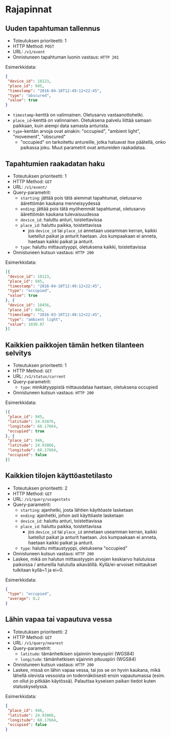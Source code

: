 # Rajapinnat

## Uuden tapahtuman tallennus

* Toteutuksen prioriteetti: 1
* HTTP Method: `POST`
* URL: `/v1/event`
* Onnistuneen tapahtuman luonin vastaus: `HTTP 201`

Esimerkkidata:
```JSON
{
 "device_id": 10123,
 "place_id": 945,
 "timestamp": "2016-04-10T12:49:12+22:45",
 "type": "obscured",
 "value": true
}
```

* `timestamp`-kenttä on valinnainen.  Oletusarvo vastaanottohetki.
* `place_id`-kenttä on valinnainen.  Oletuksena palvelu liittää samaan
  paikkaan, kuin aiempi data samasta anturista.
* `type`-kentän arvoja ovat ainakin: "occupied", "ambient light",
  "movement", "obscured"
  * "occupied" on tarkoitettu antureille, jotka haluavat itse päätellä,
    onko paikassa joku.  Muut parametrit ovat antureiden raakadataa.

## Tapahtumien raakadatan haku

* Toteutuksen prioriteetti: 1
* HTTP Method: `GET`
* URL: `/v1/event/`
* Query-parametrit:
  * `starting`: jättää pois tätä aiemmat tapahtumat, oletusarvo
    äärettömän kaukana menneisyydessä
  * `ending`: jättää pois tätä myöhemmät tapahtumat, oletusarvo
    äärettömän kaukana tulevaisuudessa
  * `device_id`: haluttu anturi, toistettavissa
  * `place_id`: haluttu paikka, toistettavissa
    * jos `device_id` tai `place_id` annetaan useamman kerran, kaikki
      luetellut paikat ja anturit haetaan.  Jos kumpaakaan ei anneta,
      haetaan kaikki paikat ja anturit.
  * `type`: haluttu mittaustyyppi, oletuksena kaikki, toistettavissa
* Onnistuneen kutsun vastaus: `HTTP 200`

Esimerkkidata:
```JSON
[{
 "device_id": 10123,
 "place_id": 945,
 "timestamp": "2016-04-10T12:49:12+22:45",
 "type": "occupied",
 "value": true
}, {
 "device_id": 10456,
 "place_id": 945,
 "timestamp": "2016-03-10T12:49:12+22:45",
 "type": "ambient light",
 "value": 1030.07
}]
```

## Kaikkien paikkojen tämän hetken tilanteen selvitys

* Toteutuksen prioriteetti: 1
* HTTP Method: `GET`
* URL: `/v1/status/current`
* Query-parametrit:
  * `type`: minkätyyppistä mittausdataa haetaan, oletuksena occupied
* Onnistuneen kutsun vastaus: `HTTP 200`

Esimerkkidata:
```JSON
[{
 "place_id": 945,
 "latitude": 24.93876,
 "longitude": 60.17664,
 "occupied": true
}, {
 "place_id": 946,
 "latitude": 24.93866,
 "longitude": 60.17664,
 "occupied": false
}]
```

## Kaikkien tilojen käyttöastetilasto

* Toteutuksen prioriteetti: 2
* HTTP Method: `GET`
* URL: `/v1/query/usagestats`
* Query-parametrit:
  * `starting`: ajanhetki, josta lähtien käyttöaste lasketaan
  * `ending`: ajanhetki, johon asti käyttöaste lasketaan
  * `device_id`: haluttu anturi, toistettavissa
  * `place_id`: haluttu paikka, toistettavissa
    * jos `device_id` tai `place_id` annetaan useamman kerran, kaikki
      luetellut paikat ja anturit haetaan.  Jos kumpaakaan ei anneta,
      haetaan kaikki paikat ja anturit.
  * `type`: haluttu mittaustyyppi, oletuksena "occupied"
* Onnistuneen kutsun vastaus: `HTTP 200`
* Laskee, mikä on halutun mittaustyypin arvojen keskiarvo halutuissa
  paikoissa / antureilla halutulla aikavälillä.  Kyllä/ei-arvoiset
  mittaukset tulkitaan kyllä=1 ja ei=0.

Esimerkkidata:
```JSON
{
 "type": "occupied",
 "average": 0.2
}
```

## Lähin vapaa tai vapautuva vessa

* Toteutuksen prioriteetti: 2
* HTTP Method: `GET`
* URL: `/v1/query/nearest`
* Query-parametrit:
  * `latitude`: tämänhetkisen sijainnin leveyspiiri (WGS84)
  * `longitude`: tämänhetkisen sijainnin pituuspiiri (WGS84)
* Onnistuneen kutsun vastaus: `HTTP 200`
* Laskee, missä on lähin vapaa vessa, tai jos se on hyvin kaukana, mikä
  lähellä olevista vessoista on todennäköisesti ensin vapautumassa
  (esim. on ollut jo pitkään käytössä).  Palauttaa kyseisen paikan
  tiedot kuten statuskyselyssä.

Esimerkkidata:
```JSON
{
 "place_id": 946,
 "latitude": 24.93866,
 "longitude": 60.17664,
 "occupied": false
}
```

